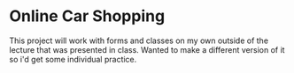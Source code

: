 # Online Car Shopping

This project will work with forms and classes on my own outside
of the lecture that was presented in class. Wanted to make a
different version of it so i'd get some individual practice.